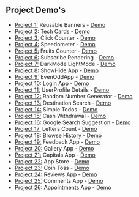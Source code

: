 ## Project Demo's
- [Project 1:](https://github.com/tjmanoj/ccbp-reactjs/tree/main/reusableBanners) Reusable Banners - [Demo](https://tjmanojbanners.ccbp.tech/)
- [Project 2:](https://github.com/tjmanoj/ccbp-reactjs/tree/main/TechCards) Tech Cards -             [Demo](https://tjmanojcards.ccbp.tech/)
- [Project 3:](https://github.com/tjmanoj/ccbp-reactjs/tree/main/ClickCounter) Click Counter -       [Demo](https://tjmanojcounter.ccbp.tech/)
- [Project 4:](https://github.com/tjmanoj/ccbp-reactjs/tree/main/Speedometer) Speedometer -          [Demo](https://tjmanojspeed.ccbp.tech/)
- [Project 5:](https://github.com/tjmanoj/ccbp-reactjs/tree/main/FruitsCounter) Fruits Counter -     [Demo](https://tjmanojfruits.ccbp.tech/)
- [Project 6:](https://github.com/tjmanoj/ccbp-reactjs/tree/main/ConditionalRendering1) Subscribe Rendering -     [Demo](https://tjmanojcr1.ccbp.tech/)
- [Project 7:](https://github.com/tjmanoj/ccbp-reactjs/tree/main/ConditionalRendering2) DarkMode LightMode -     [Demo](https://tjcolormodes.ccbp.tech/)
- [Project 8:](https://github.com/tjmanoj/ccbp-reactjs/tree/main/ShowHideApp) ShowHide App -     [Demo](https://tjshowhideapp.ccbp.tech/)
- [Project 9:](https://github.com/tjmanoj/ccbp-reactjs/tree/main/EvenOddApp) EvenOddApp -     [Demo](https://tjevenoddapp.ccbp.tech/)
- [Project 10:](https://github.com/tjmanoj/ccbp-reactjs/tree/main/LoginApp) Login App -     [Demo](https://tjloginapp.ccbp.tech/)
- [Project 11:](https://github.com/tjmanoj/ccbp-reactjs/tree/main/UserProfile) UserProfile Details -     [Demo](https://tjuserdetails01.ccbp.tech/)
- [Project 12:](https://github.com/tjmanoj/ccbp-reactjs/tree/main/CounterApp) Random Number Generator -     [Demo](https://tjcounternumber.ccbp.tech/)
- [Project 13:](https://github.com/tjmanoj/ccbp-reactjs/tree/main/DestinationSearch) Destination Search -     [Demo](https://tjdestination.ccbp.tech/)
- [Project 14:](https://github.com/tjmanoj/ccbp-reactjs/tree/main/TodoList) Simple Todos -     [Demo](https://tjtodolist.ccbp.tech/)
- [Project 15:](https://github.com/tjmanoj/ccbp-reactjs/tree/main/TodoList) Cash Withdrawal -     [Demo](https://tjwithdrawal.ccbp.tech/)
- [Project 16:](https://github.com/tjmanoj/ccbp-reactjs/tree/main/googleSearchSuggestion) Google Search Suggestion -     [Demo](https://tjgooglesearch.ccbp.tech/)
- [Project 17:](https://github.com/tjmanoj/ccbp-reactjs/tree/main/LettersCalculator) Letters Count -     [Demo](https://tjlettercount.ccbp.tech/)
- [Project 18:](https://github.com/tjmanoj/ccbp-reactjs/tree/main/browserHistory) Browse History -     [Demo](https://tjhistory.ccbp.tech/)
- [Project 19:](https://github.com/tjmanoj/ccbp-reactjs/tree/main/FeedbackApp) Feedback App -     [Demo](https://tjfeedback.ccbp.tech/)
- [Project 20:](https://github.com/tjmanoj/ccbp-reactjs/tree/main/galleryApp) Gallery App -     [Demo](https://tjgalleryapp.ccbp.tech/)
- [Project 21:](https://github.com/tjmanoj/ccbp-reactjs/tree/main/CapitalsApp) Capitals App -     [Demo](https://tjcapitalapp.ccbp.tech/)
- [Project 22:](https://github.com/tjmanoj/ccbp-reactjs/tree/main/appStore) App Store -     [Demo](https://tjappstore.ccbp.tech/)
- [Project 23:](https://github.com/tjmanoj/ccbp-reactjs/tree/main/CoinToss) Coin Toss -     [Demo](https://tjcointoss.ccbp.tech/)
- [Project 24:](https://github.com/tjmanoj/ccbp-reactjs/tree/main/reviewsApp) Reviews App -     [Demo](https://tjreviews.ccbp.tech/)
- [Project 25:](https://github.com/tjmanoj/ccbp-reactjs/tree/main/commentsApp) Comments App -     [Demo](https://tjcomments.ccbp.tech/)
- [Project 26:](https://github.com/tjmanoj/ccbp-reactjs/tree/main/Appointments%20App) Appointments App -     [Demo](https://tjappointments.ccbp.tech/)
